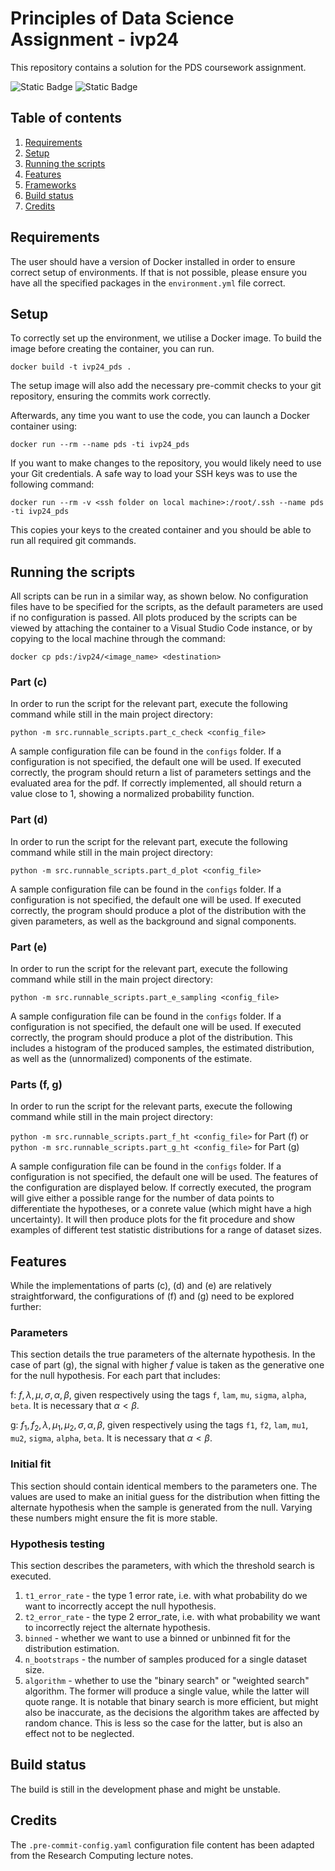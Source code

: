 # Principles of Data Science Assignment - ivp24

This repository contains a solution for the PDS coursework assignment.

![Static Badge](https://img.shields.io/badge/build-incomplete-orange)
![Static Badge](https://img.shields.io/badge/logo-gitlab-blue?logo=gitlab)

## Table of contents
1. [Requirements](#requirements)
2. [Setup](#setup)
3. [Running the scripts](#running-the-scripts)
4. [Features](#features)
5. [Frameworks](#frameworks)
6. [Build status](#build-status)
7. [Credits](#credits)

## Requirements

The user should have a version of Docker installed in order to ensure correct setup of environments. If that is not possible, please ensure you have all the specified packages in the `environment.yml` file correct.

## Setup


To correctly set up the environment, we utilise a Docker image. To build the image before creating the container, you can run.

```docker build -t ivp24_pds .```

The setup image will also add the necessary pre-commit checks to your git repository, ensuring the commits work correctly.

Afterwards, any time you want to use the code, you can launch a Docker container using:

```docker run --rm --name pds -ti ivp24_pds```

If you want to make changes to the repository, you would likely need to use your Git credentials. A safe way to load your SSH keys was to use the following command:

```docker run --rm -v <ssh folder on local machine>:/root/.ssh --name pds -ti ivp24_pds```

This copies your keys to the created container and you should be able to run all required git commands.

## Running the scripts
All scripts can be run in a similar way, as shown below. No configuration files have to be specified for the scripts, as the default parameters are used if no configuration is passed. All plots produced by the scripts can be viewed by attaching the container to a Visual Studio Code instance, or by copying to the local machine through the command:

```docker cp pds:/ivp24/<image_name> <destination>```


### Part (c)

In order to run the script for the relevant part, execute the following command while still in the main project directory:

```python -m src.runnable_scripts.part_c_check <config_file>```

A sample configuration file can be found in the `configs` folder. If a configuration is not specified, the default one will be used. If executed correctly, the program should return a list of parameters settings and the evaluated area for the pdf. If correctly implemented, all should return a value close to 1, showing a normalized probability function.

### Part (d)
In order to run the script for the relevant part, execute the following command while still in the main project directory:

```python -m src.runnable_scripts.part_d_plot <config_file>```

A sample configuration file can be found in the `configs` folder. If a configuration is not specified, the default one will be used. If executed correctly, the program should produce a plot of the distribution with the given parameters, as well as the background and signal components.

### Part (e)
In order to run the script for the relevant part, execute the following command while still in the main project directory:

```python -m src.runnable_scripts.part_e_sampling <config_file>```

A sample configuration file can be found in the `configs` folder. If a configuration is not specified, the default one will be used. If executed correctly, the program should produce a plot of the distribution. This includes a histogram of the produced samples, the estimated distribution,
as well as the (unnormalized) components of the estimate.

### Parts (f, g)
In order to run the script for the relevant parts, execute the following command while still in the main project directory:

```python -m src.runnable_scripts.part_f_ht <config_file>``` for Part (f) or
```python -m src.runnable_scripts.part_g_ht <config_file>``` for Part (g)

A sample configuration file can be found in the `configs` folder. If a configuration is not specified, the default one will be used. The features
of the configuration are displayed below. If correctly executed, the program will give either a possible range for the number of data points to differentiate the hypotheses, or a conrete value (which might have a high uncertainty). It will then produce plots for the fit procedure and show examples of different test statistic distributions for a range of dataset sizes.
## Features
While the implementations of parts (c), (d) and (e) are relatively straightforward, the configurations of (f) and (g) need to be explored further:
### Parameters
This section details the true parameters of the alternate hypothesis. In the case of part (g), the signal with higher $f$ value is taken as the generative one for the null hypothesis.
For each part that includes:

f: $f, \lambda, \mu, \sigma, \alpha, \beta$, given respectively using the tags `f`, `lam`, `mu`, `sigma`, `alpha`, `beta`. It is necessary that $\alpha < \beta$.

g: $f_1, f_2, \lambda, \mu_1, \mu_2, \sigma, \alpha, \beta$, given respectively using the tags `f1`, `f2`, `lam`, `mu1`, `mu2`, `sigma`, `alpha`, `beta`. It is necessary that $\alpha < \beta$.
### Initial fit
This section should contain identical members to the parameters one. The values are used to make an initial guess for the distribution when fitting the alternate hypothesis when the sample is generated from the null. Varying these numbers might ensure the fit is more stable.
### Hypothesis testing
This section describes the parameters, with which the threshold search is executed.
1. `t1_error_rate` - the type 1 error rate, i.e. with what probability do we want to incorrectly accept the null hypothesis.
2. `t2_error_rate` - the type 2 error_rate, i.e. with what probability we want to incorrectly reject the alternate hypothesis.
3. `binned` - whether we want to use a binned or unbinned fit for the distribution estimation.
4. `n_bootstraps` - the number of samples produced for a single dataset size.
5. `algorithm` - whether to use the "binary search" or "weighted search" algorithm. The former will produce a single value, while the latter will quote range. It is notable that binary search is more efficient, but might also be inaccurate, as the decisions the algorithm takes are affected by random chance. This is less so the case for the latter, but is also an effect not to be neglected.

## Build status
The build is still in the development phase and might be unstable.

## Credits

The `.pre-commit-config.yaml` configuration file content has been adapted from the Research Computing lecture notes.
